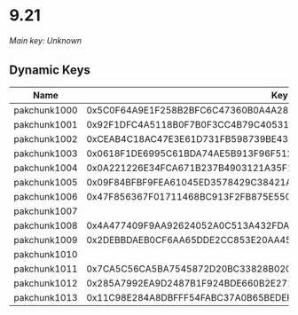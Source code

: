 # 9.21

###### *Main key: Unknown*

## Dynamic Keys

| Name         | Key                                                                |
|--------------|--------------------------------------------------------------------|
| pakchunk1000 | 0x5C0F64A9E1F258B2BFC6C47360B0A4A2837F74144D4F28F2E6CC3D26FFBC9D1B |
| pakchunk1001 | 0x92F1DFC4A5118B0F7B0F3CC4B79C4053154C15FC46C9ADD7C37908ECE4461203 |
| pakchunk1002 | 0xCEAB4C18AC47E3E61D731FB598739BE4320C63172DA66DA72AA5E9F1CE611FFD |
| pakchunk1003 | 0x0618F1DE6995C61BDA74AE5B913F96F512745C068C1DAC029DFF0C7D7229001C |
| pakchunk1004 | 0x0A221226E34FCA671B237B4903121A35F18270706BD6DB5216BFBEE1CE43431D |
| pakchunk1005 | 0x09F84BFBF9FEA61045ED3578429C38421AAB77A8374BF1AADAC5399F41621FA0 |
| pakchunk1006 | 0x47F856367F01711468BC913F2FB875E550EB2741F856A04156DE9756FAB611BC |
| pakchunk1007 |                                                                    |
| pakchunk1008 | 0x4A477409F9AA92624052A0C513A432FDA74BD8C48DE08B809DD5D9D127A9117C |
| pakchunk1009 | 0x2DEBBDAEB0CF6AA65DDE2CC853E20AA4570FFCD35CA929DC2E457695AA502FA9 |
| pakchunk1010 |                                                                    |
| pakchunk1011 | 0x7CA5C56CA5BA7545872D20BC33828B020D5E9555C7FB0628B856E9BEFB6221C6 |
| pakchunk1012 | 0x285A7992EA9D2487B1F924BDE660B2E271139E9CE5698F141DEF17EC14A31B16 |
| pakchunk1013 | 0x11C98E284A8DBFFF54FABC37A0B65BEDEFB3E2068A5A57D1229750C0E0EF38AC |
